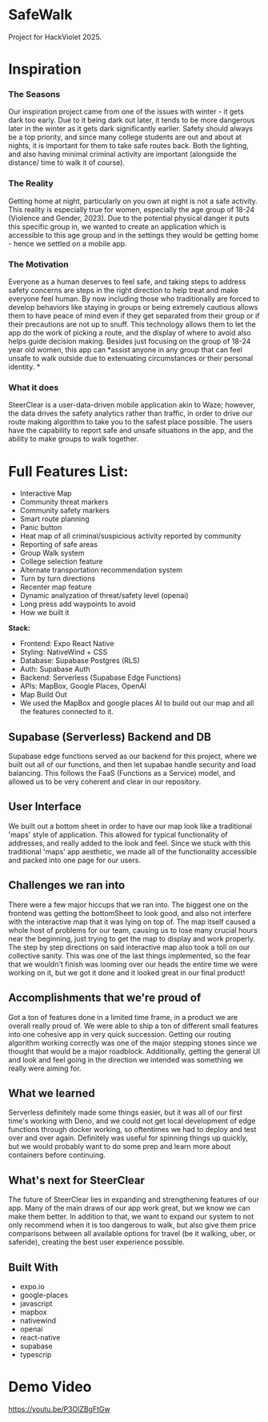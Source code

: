 # SafeWalk
Project for HackViolet 2025. 

# Inspiration
### The Seasons
Our inspiration project came from one of the issues with winter - it gets dark too early. Due to it being dark out later, it tends to be more dangerous later in the winter as it gets dark significantly earlier. Safety should always be a top priority, and since many college students are out and about at nights, it is important for them to take safe routes back. Both the lighting, and also having minimal criminal activity are important (alongside the distance/ time to walk it of course).

### The Reality
Getting home at night, particularly on you own at night is not a safe activity. This reality is especially true for women, especially the age group of 18-24 (Violence and Gender, 2023). Due to the potential physical danger it puts this specific group in, we wanted to create an application which is accessible to this age group and in the settings they would be getting home - hence we settled on a mobile app.

### The Motivation
Everyone as a human deserves to feel safe, and taking steps to address safety concerns are steps in the right direction to help treat and make everyone feel human. By now including those who traditionally are forced to develop behaviors like staying in groups or being extremely cautious allows them to have peace of mind even if they get separated from their group or if their precautions are not up to snuff. This technology allows them to let the app do the work of picking a route, and the display of where to avoid also helps guide decision making. Besides just focusing on the group of 18-24 year old women, this app can *assist anyone in any group that can feel unsafe to walk outside due to extenuating circumstances or their personal identity. *

### What it does
SteerClear is a user-data-driven mobile application akin to Waze; however, the data drives the safety analytics rather than traffic, in order to drive our route making algorithm to take you to the safest place possible. The users have the capability to report safe and unsafe situations in the app, and the ability to make groups to walk together.

# Full Features List:

- Interactive Map
- Community threat markers
- Community safety markers
- Smart route planning
- Panic button
- Heat map of all criminal/suspicious activity reported by community
- Reporting of safe areas
- Group Walk system
- College selection feature
- Alternate transportation recommendation system
- Turn by turn directions
- Recenter map feature
- Dynamic analyzation of threat/safety level (openai)
- Long press add waypoints to avoid
- How we built it

**Stack:**

- Frontend: Expo React Native
- Styling: NativeWind + CSS
- Database: Supabase Postgres (RLS)
- Auth: Supabase Auth
- Backend: Serverless (Supabase Edge Functions)
- APIs: MapBox, Google Places, OpenAI
- Map Build Out
- We used the MapBox and google places AI to build out our map and all the features connected to it.

## Supabase (Serverless) Backend and DB
Supabase edge functions served as our backend for this project, where we built out all of our functions, and then let supabae handle security and load balancing. This follows the FaaS (Functions as a Service) model, and allowed us to be very coherent and clear in our repository.

## User Interface
We built out a bottom sheet in order to have our map look like a traditional 'maps' style of application. This allowed for typical functionality of addresses, and really added to the look and feel. Since we stuck with this traditional 'maps' app aesthetic, we made all of the functionality accessible and packed into one page for our users.

## Challenges we ran into
There were a few major hiccups that we ran into. The biggest one on the frontend was getting the bottomSheet to look good, and also not interfere with the interactive map that it was lying on top of. The map itself caused a whole host of problems for our team, causing us to lose many crucial hours near the beginning, just trying to get the map to display and work properly. The step by step directions on said interactive map also took a toll on our collective sanity. This was one of the last things implemented, so the fear that we wouldn't finish was looming over our heads the entire time we were working on it, but we got it done and it looked great in our final product!

## Accomplishments that we're proud of
Got a ton of features done in a limited time frame, in a product we are overall really proud of. We were able to ship a ton of different small features into one cohesive app in very quick succession. Getting our routing algorithm working correctly was one of the major stepping stones since we thought that would be a major roadblock. Additionally, getting the general UI and look and feel going in the direction we intended was something we really were aiming for.

## What we learned
Serverless definitely made some things easier, but it was all of our first time's working with Deno, and we could not get local development of edge functions through docker working, so oftentimes we had to deploy and test over and over again. Definitely was useful for spinning things up quickly, but we would probably want to do some prep and learn more about containers before continuing.

## What's next for SteerClear
The future of SteerClear lies in expanding and strengthening features of our app. Many of the main draws of our app work great, but we know we can make them better. In addition to that, we want to expand our system to not only recommend when it is too dangerous to walk, but also give them price comparisons between all available options for travel (be it walking, uber, or saferide), creating the best user experience possible.

## Built With
- expo.io
- google-places
- javascript
- mapbox
- nativewind
- openai
- react-native
- supabase
- typescrip

# Demo Video
https://youtu.be/P3OlZBgFtGw
